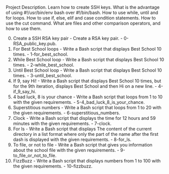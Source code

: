 Project Description.
Learn how to create SSH keys. What is the advantage of using #!/usr/bin/env bash over #!/bin/bash. How to use while, until and for loops. How to use if, else, elif and case condition statements. How to use the cut command. What are files and other comparison operators, and how to use them.

0. Create a SSH RSA key pair - Create a RSA key pair. - 0-RSA_public_key.pub.
1. For Best School loops - Write a Bash script that displays Best School 10 times. - 1-for_best_school.
2. While Best School loop - Write a Bash script that displays Best School 10 times. - 2-while_best_school.
3. Until Best School loop - Write a Bash script that displays Best School 10 times. - 3-until_best_school.
4. If 9, say Hi! - Write a Bash script that displays Best School 10 times, but for the 9th iteration, displays Best School and then Hi on a new line. - 4-if_9_say_hi.
5. 4 bad luck, 8 is your chance - Write a Bash script that loops from 1 to 10 with the given requirements. - 5-4_bad_luck_8_is_your_chance.
6. Superstitious numbers - Write a Bash script that loops from 1 to 20 with the given requirements. - 6-superstitious_numbers.
7. Clock - Write a Bash script that displays the time for 12 hours and 59 minutes with the given requirements. - 7-clock.
8. For ls - Write a Bash script that displays The content of the current directory in a list format where only the part of the name after the first dash is displayed with the given requirements. - 8-for_ls.
9. To file, or not to file - Write a Bash script that gives you information about the school file with the given requirements. - 9-to_file_or_not_to_file.
10. FizzBuzz - Write a Bash script that displays numbers from 1 to 100 with the given requirements. - 10-fizzbuzz.

